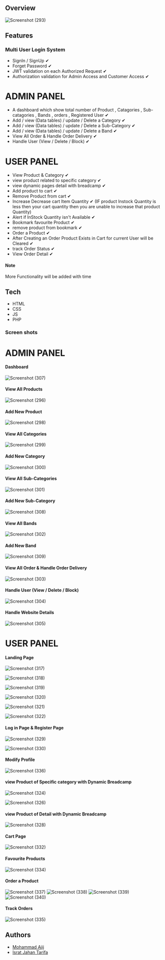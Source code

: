  

 ## Overview
 
![Screenshot (293)](https://github.com/Ajij120386/Ecommerce-Project/assets/66430791/9ffeea57-e9e6-4bb3-b4e2-e305fa6f38bf)


## Features

### Multi User Login System
- SignIn / SignUp ✔
- Forget Password ✔
- JWT validation on each Authorized Request ✔
- Authorization validation for Admin Access and Customer Access ✔

# ADMIN PANEL

 - A dashboard  which show total number of Product , Catagories , Sub-catagories , Bands , orders , Registered User  ✔
 - Add / view (Data tables) / update / Delete a Category ✔
 - Add / view (Data tables) / update / Delete a Sub-Category ✔
 - Add / view (Data tables) / update / Delete a Band ✔
 - View All Order &  Handle Order Delivery  ✔
 - Handle User (View / Delete / Block) ✔
 

# USER PANEL
- View Product & Category ✔
- view product related to specific category ✔
- view dynamic pages detail with breadcamp ✔
- Add product to cart ✔
- Remove Product from cart ✔
- Increase Decrease cart Item  Quantity ✔ (IF product Instock Quantity is less then your cart quantity then you are unable to  increase that product Quantity)
- Alert if InStock Quantity isn't Available ✔
- Bookmark favourite Product ✔
- remove product from bookmark ✔
- Order a Product ✔
- After Creating an Order Product Exists in Cart for current User will be Cleared ✔
- track Order Status ✔
- View Order Detail ✔

#### Note 
More Functionality will be added with time



## Tech
- HTML
- CSS
- JS
- PHP




### Screen shots

# ADMIN PANEL

####   Dashboard
![Screenshot (307)](https://github.com/Ajij120386/Ecommerce-Project/assets/66430791/4b976ed7-5d5c-4e3e-8e9a-45c3170a0cff)



####  View All Products

![Screenshot (296)](https://github.com/Ajij120386/Ecommerce-Project/assets/66430791/45aff3bb-ab3c-4f6e-8982-a629773fce90)


#### Add New Product

![Screenshot (298)](https://github.com/Ajij120386/Ecommerce-Project/assets/66430791/3f751cb8-2d39-4dae-a08f-7c27f4fcb74b)


####  View All Categories

![Screenshot (299)](https://github.com/Ajij120386/Ecommerce-Project/assets/66430791/6ab8ecb8-c01a-461d-aeca-1913b0a89e9e)


#### Add New Category

![Screenshot (300)](https://github.com/Ajij120386/Ecommerce-Project/assets/66430791/5a8a2cda-e6d9-4b28-bb68-7c319e6917d9)

####  View All Sub-Categories

![Screenshot (301)](https://github.com/Ajij120386/Ecommerce-Project/assets/66430791/947598f3-2129-4f01-bc78-7b5120dd9704)

#### Add New Sub-Category

![Screenshot (308)](https://github.com/Ajij120386/Ecommerce-Project/assets/66430791/f648536a-dc60-4948-815c-155a5882478d)

####  View All Bands

![Screenshot (302)](https://github.com/Ajij120386/Ecommerce-Project/assets/66430791/d840781d-465b-4e58-b80a-4ac5188f4d5b)


#### Add New Band

![Screenshot (309)](https://github.com/Ajij120386/Ecommerce-Project/assets/66430791/ae74296f-7a45-4062-8363-acfcc0c70843)


#### View All Order &  Handle Order Delivery

![Screenshot (303)](https://github.com/Ajij120386/Ecommerce-Project/assets/66430791/f3b038b1-89ba-46ec-a0fc-f9e357fc375f)


####  Handle User (View / Delete / Block) 

![Screenshot (304)](https://github.com/Ajij120386/Ecommerce-Project/assets/66430791/22c78d0a-b99a-4ae6-b8c1-97b45ff9ec2f)

####  Handle Website Details

![Screenshot (305)](https://github.com/Ajij120386/Ecommerce-Project/assets/66430791/c1d202d1-db00-4932-aa72-524681969191)


# USER PANEL

#### Landing Page 
![Screenshot (317)](https://github.com/Ajij120386/Ecommerce-Project/assets/66430791/99c7a9be-086d-407c-b315-52a253bc66ea)

![Screenshot (318)](https://github.com/Ajij120386/Ecommerce-Project/assets/66430791/7c4435d7-a98d-4f26-a722-d25bc31ae3f4)

![Screenshot (319)](https://github.com/Ajij120386/Ecommerce-Project/assets/66430791/83b1240f-d930-493c-abf5-dce3efcb36b1)

![Screenshot (320)](https://github.com/Ajij120386/Ecommerce-Project/assets/66430791/68f7c786-9500-422f-9b73-b99e958bfc4c)

![Screenshot (321)](https://github.com/Ajij120386/Ecommerce-Project/assets/66430791/c50d82d5-38f4-4e44-98c6-042a2b18b457)

![Screenshot (322)](https://github.com/Ajij120386/Ecommerce-Project/assets/66430791/67f933b7-6ddf-47c0-a4bf-adf15d978d6b)



#### Log in Page & Register Page

![Screenshot (329)](https://github.com/Ajij120386/Ecommerce-Project/assets/66430791/2b33ab09-12a6-4a9a-89ce-24f045bc379a)

![Screenshot (330)](https://github.com/Ajij120386/Ecommerce-Project/assets/66430791/5e2e5e1f-6be4-44b5-ae0e-dd00e98b76bf)

#### Modify Profile

![Screenshot (336)](https://github.com/Ajij120386/Ecommerce-Project/assets/66430791/8e1f192a-bd4f-4575-a1f2-d03650a26feb)



#### view Product of Specific category with Dynamic Breadcamp 
![Screenshot (324)](https://github.com/Ajij120386/Ecommerce-Project/assets/66430791/706b1a86-1277-4c4a-b862-63ba7d3ca460)


![Screenshot (326)](https://github.com/Ajij120386/Ecommerce-Project/assets/66430791/b9834a4a-2c15-468b-90db-d58c9d361475)


#### view Product of Detail with Dynamic Breadcamp 

![Screenshot (328)](https://github.com/Ajij120386/Ecommerce-Project/assets/66430791/68c7713d-8184-412b-97f2-f7334f033849)


#### Cart Page 
![Screenshot (332)](https://github.com/Ajij120386/Ecommerce-Project/assets/66430791/167767e7-ff77-41b1-be9e-166cf16244c0)



#### Favourite Products

![Screenshot (334)](https://github.com/Ajij120386/Ecommerce-Project/assets/66430791/750763a4-9de3-4d0c-b132-d9eb5cedf7d9)



#### Order a Product

![Screenshot (337)](https://github.com/Ajij120386/Ecommerce-Project/assets/66430791/d3df8b08-c298-48af-b5aa-fe1f399fbe54)
![Screenshot (338)](https://github.com/Ajij120386/Ecommerce-Project/assets/66430791/9f32f6d9-a6e7-4c3c-baa2-fef6ae9f844d)
![Screenshot (339)](https://github.com/Ajij120386/Ecommerce-Project/assets/66430791/c5e29803-9b30-44de-9503-cdb301338b2e)
![Screenshot (340)](https://github.com/Ajij120386/Ecommerce-Project/assets/66430791/121366e1-dd0d-4b4d-95d1-ecfd3be8bbbd)

#### Track Orders

![Screenshot (335)](https://github.com/Ajij120386/Ecommerce-Project/assets/66430791/402c94c0-9d5d-40f6-a9b1-31ed018180d2)






## Authors

- [Mohammad Ajij](https://github.com/Ajij120386)
- [Israt Jahan Tarifa](https://github.com/Israt-Tarifa)
